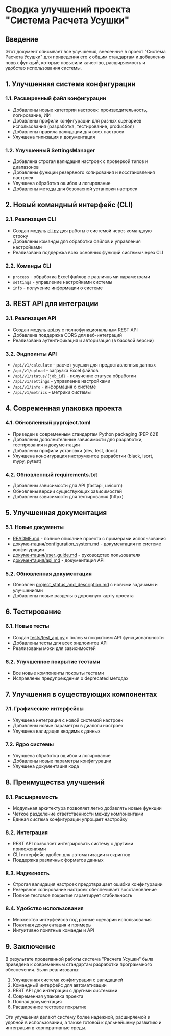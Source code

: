 # Сводка улучшений проекта "Система Расчета Усушки"

## Введение

Этот документ описывает все улучшения, внесенные в проект "Система Расчета Усушки" для приведения его к общим стандартам и добавления новых функций, которые повысили качество, расширяемость и удобство использования системы.

## 1. Улучшенная система конфигурации

### 1.1. Расширенный файл конфигурации
- Добавлены новые категории настроек: производительность, логирование, ИИ
- Добавлены профили конфигурации для разных сценариев использования (разработка, тестирование, production)
- Добавлены правила валидации для всех настроек
- Улучшена типизация и документация

### 1.2. Улучшенный SettingsManager
- Добавлена строгая валидация настроек с проверкой типов и диапазонов
- Добавлены функции резервного копирования и восстановления настроек
- Улучшена обработка ошибок и логирование
- Добавлены методы для безопасной установки настроек

## 2. Новый командный интерфейс (CLI)

### 2.1. Реализация CLI
- Создан модуль [cli.py](file:///c%3A/Users/D_909/Desktop/%D0%B4%D0%BB%D1%8F%20%D0%BD%D0%BE%D0%B2%D0%BE%D0%B3%D0%BE%20%D0%BF%D1%80%D0%BE%D0%B5%D0%BA%D1%82%D0%B0/src/cli.py) для работы с системой через командную строку
- Добавлены команды для обработки файлов и управления настройками
- Реализована поддержка всех основных функций системы через CLI

### 2.2. Команды CLI
- `process` - обработка Excel файлов с различными параметрами
- `settings` - управление настройками системы
- `info` - получение информации о системе

## 3. REST API для интеграции

### 3.1. Реализация API
- Создан модуль [api.py](file:///c%3A/Users/D_909/Desktop/%D0%B4%D0%BB%D1%8F%20%D0%BD%D0%BE%D0%B2%D0%BE%D0%B3%D0%BE%20%D0%BF%D1%80%D0%BE%D0%B5%D0%BA%D1%82%D0%B0/src/api.py) с полнофункциональным REST API
- Добавлена поддержка CORS для веб-интеграций
- Реализована аутентификация и авторизация (в базовой версии)

### 3.2. Эндпоинты API
- `/api/v1/calculate` - расчет усушки для предоставленных данных
- `/api/v1/upload` - загрузка Excel файлов
- `/api/v1/status/{job_id}` - получение статуса обработки
- `/api/v1/settings` - управление настройками
- `/api/v1/info` - информация о системе
- `/api/v1/metrics` - метрики системы

## 4. Современная упаковка проекта

### 4.1. Обновленный pyproject.toml
- Приведен к современным стандартам Python packaging (PEP 621)
- Добавлены дополнительные зависимости для разработки, тестирования и документации
- Добавлены профили установки (dev, test, docs)
- Улучшена конфигурация инструментов разработки (black, isort, mypy, pytest)

### 4.2. Обновленный requirements.txt
- Добавлены зависимости для API (fastapi, uvicorn)
- Обновлены версии существующих зависимостей
- Добавлены зависимости для тестирования (httpx)

## 5. Улучшенная документация

### 5.1. Новые документы
- [README.md](file:///c%3A/Users/D_909/Desktop/%D0%B4%D0%BB%D1%8F%20%D0%BD%D0%BE%D0%B2%D0%BE%D0%B3%D0%BE%20%D0%BF%D1%80%D0%BE%D0%B5%D0%BA%D1%82%D0%B0/README.md) - полное описание проекта с примерами использования
- [документация/configuration_system.md](file:///c%3A/Users/D_909/Desktop/%D0%B4%D0%BB%D1%8F%20%D0%BD%D0%BE%D0%B2%D0%BE%D0%B3%D0%BE%20%D0%BF%D1%80%D0%BE%D0%B5%D0%BA%D1%82%D0%B0/%D0%B4%D0%BE%D0%BA%D1%83%D0%BC%D0%B5%D0%BD%D1%82%D0%B0%D1%86%D0%B8%D1%8F/configuration_system.md) - документация по системе конфигурации
- [документация/user_guide.md](file:///c%3A/Users/D_909/Desktop/%D0%B4%D0%BB%D1%8F%20%D0%BD%D0%BE%D0%B2%D0%BE%D0%B3%D0%BE%20%D0%BF%D1%80%D0%BE%D0%B5%D0%BA%D1%82%D0%B0/%D0%B4%D0%BE%D0%BA%D1%83%D0%BC%D0%B5%D0%BD%D1%82%D0%B0%D1%86%D0%B8%D1%8F/user_guide.md) - руководство пользователя
- [документация/api.md](file:///c%3A/Users/D_909/Desktop/%D0%B4%D0%BB%D1%8F%20%D0%BD%D0%BE%D0%B2%D0%BE%D0%B3%D0%BE%20%D0%BF%D1%80%D0%BE%D0%B5%D0%BA%D1%82%D0%B0/%D0%B4%D0%BE%D0%BA%D1%83%D0%BC%D0%B5%D0%BD%D1%82%D0%B0%D1%86%D0%B8%D1%8F/api.md) - документация API

### 5.2. Обновленная документация
- Обновлен [project_status_and_description.md](file:///c%3A/Users/D_909/Desktop/%D0%B4%D0%BB%D1%8F%20%D0%BD%D0%BE%D0%B2%D0%BE%D0%B3%D0%BE%20%D0%BF%D1%80%D0%BE%D0%B5%D0%BA%D1%82%D0%B0/project_status_and_description.md) с новыми задачами и улучшениями
- Добавлены новые разделы в дорожную карту проекта

## 6. Тестирование

### 6.1. Новые тесты
- Создан [tests/test_api.py](file:///c%3A/Users/D_909/Desktop/%D0%B4%D0%BB%D1%8F%20%D0%BD%D0%BE%D0%B2%D0%BE%D0%B3%D0%BE%20%D0%BF%D1%80%D0%BE%D0%B5%D0%BA%D1%82%D0%B0/tests/test_api.py) с полным покрытием API функциональности
- Добавлены тесты для всех эндпоинтов API
- Реализованы моки для зависимостей

### 6.2. Улучшенное покрытие тестами
- Все новые компоненты покрыты тестами
- Исправлены предупреждения о deprecated методах

## 7. Улучшения в существующих компонентах

### 7.1. Графические интерфейсы
- Улучшена интеграция с новой системой настроек
- Добавлены новые параметры в диалоги настроек
- Улучшена валидация вводимых данных

### 7.2. Ядро системы
- Улучшена обработка ошибок и логирование
- Добавлены новые параметры конфигурации
- Улучшена документация кода

## 8. Преимущества улучшений

### 8.1. Расширяемость
- Модульная архитектура позволяет легко добавлять новые функции
- Четкое разделение ответственности между компонентами
- Единая система конфигурации упрощает настройку

### 8.2. Интеграция
- REST API позволяет интегрировать систему с другими приложениями
- CLI интерфейс удобен для автоматизации и скриптов
- Поддержка различных форматов данных

### 8.3. Надежность
- Строгая валидация настроек предотвращает ошибки конфигурации
- Резервное копирование настроек обеспечивает восстановление
- Полное тестовое покрытие гарантирует стабильность

### 8.4. Удобство использования
- Множество интерфейсов под разные сценарии использования
- Понятная документация и примеры
- Интуитивно понятные команды и API

## 9. Заключение

В результате проделанной работы система "Расчета Усушки" была приведена к современным стандартам разработки программного обеспечения. Были реализованы:

1. Улучшенная система конфигурации с валидацией
2. Командный интерфейс для автоматизации
3. REST API для интеграции с другими системами
4. Современная упаковка проекта
5. Полная документация
6. Расширенное тестовое покрытие

Эти улучшения делают систему более надежной, расширяемой и удобной в использовании, а также готовой к дальнейшему развитию и интеграции в корпоративные среды.